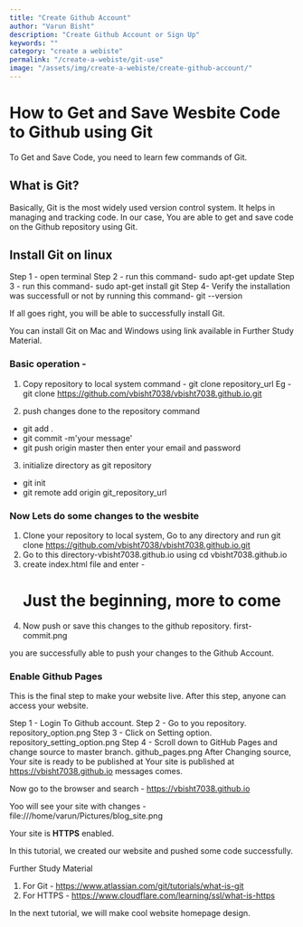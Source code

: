 ```yaml
---
title: "Create Github Account"
author: "Varun Bisht"
description: "Create Github Account or Sign Up"
keywords: ""
category: "create a webiste"
permalink: "/create-a-webiste/git-use"
image: "/assets/img/create-a-webiste/create-github-account/"
---
```

# How to Get and Save Wesbite Code to Github using Git

To Get and Save Code, you need to learn few commands of Git.

## What is Git?
Basically, Git is the most widely used version control system.
It helps in managing and tracking code.
In our case, You are able to get and save code on the Github repository using Git.

## Install Git on linux

Step 1 - open terminal
Step 2 - run this command- sudo apt-get update
Step 3 - run this command- sudo apt-get install git
Step 4- Verify the installation was successfull or not by running this command- git --version

If all goes right, you will be able to successfully install Git.

You can install Git on Mac and Windows using link available in Further Study Material.

### Basic operation -
1. Copy repository to local system
command - git clone repository_url
Eg - git clone https://github.com/vbisht7038/vbisht7038.github.io.git

2. push changes done to the repository
command
- git add .
- git commit -m'your message'
- git push origin master then enter your email and password

3. initialize directory as git repository
- git init
- git remote add origin git_repository_url

### Now Lets do some changes to the wesbite

1. Clone your repository to local system, Go to any directory and run git clone https://github.com/vbisht7038/vbisht7038.github.io.git
2. Go to this directory-vbisht7038.github.io using cd vbisht7038.github.io
3. create index.html file and enter - <h1> Just the beginning, more to come</h1>
4. Now push or save this changes to the github repository.
first-commit.png

you are successfully able to push your changes to the Github Account.

### Enable Github Pages

This is the final step to make your website live. After this step, anyone can access your website.

Step 1 - Login To Github account.
Step 2 - Go to you repository.
repository_option.png
Step 3 - Click on Setting option.
repository_setting_option.png
Step 4 - Scroll down to GitHub Pages and change source to master branch.
github_pages.png
After Changing source, Your site is ready to be published at  Your site is published at https://vbisht7038.github.io messages comes.

Now go to the browser and search - https://vbisht7038.github.io

Yoo will see your site with changes -
file:///home/varun/Pictures/blog_site.png

Your site is **HTTPS** enabled.

In this tutorial, we created our website and pushed some code successfully.

Further Study Material
1. For Git - https://www.atlassian.com/git/tutorials/what-is-git
2. For HTTPS - https://www.cloudflare.com/learning/ssl/what-is-https


In the next tutorial, we will make cool website homepage design.
